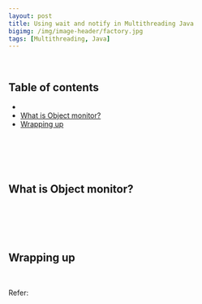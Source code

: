 ```yaml
---
layout: post
title: Using wait and notify in Multithreading Java
bigimg: /img/image-header/factory.jpg
tags: [Multithreading, Java]
---
```




<br>

## Table of contents
- []()
- [What is Object monitor?](#what-is-object-monitor?)
- [Wrapping up](#wrapping-up)


<br>

## 






<br>

## What is Object monitor?





<br>

## 




<br>

## Wrapping up




<br>

Refer:

[]()